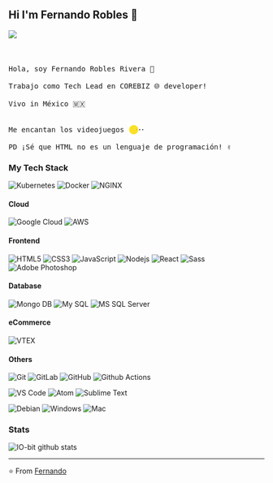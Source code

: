 ## Hi I'm Fernando Robles :fox_face:

<p align="center">
  <p styles="background-color:black">
        <img src="https://firebasestorage.googleapis.com/v0/b/valentinders-card.appspot.com/o/pacman.gif?alt=media&token=e60566b8-0d81-40bf-8598-4b022b486620" width="50%">
  </p>

  
  <br><br>
  <samp>
    Hola, soy Fernando Robles Rivera :wave:
    <br><br>
    Trabajo como Tech Lead en COREBIZ :globe_with_meridians: developer!
    <br><br>
    Vivo in México :mexico:
    <br><br>
    Me encantan los videojuegos <img src="https://raw.githubusercontent.com/Aniket965/Aniket965/master/pacman.svg?sanitize=true" width="30" height="30" style=" position:relative; top:10px;">
     <br><br>
    PD ¡Sé que HTML no es un lenguaje de programación! :v:
  </samp>
</p>

### My Tech Stack

![Kubernetes](http://img.shields.io/badge/Kubernetes-2f69df?logo=kubernetes&logoColor=ffffff)
![Docker](https://img.shields.io/badge/-Docker-black?logo=docker)
![NGINX](http://img.shields.io/badge/-NGINX-269539?logo=nginx&logoColor=ffffff)

#### Cloud
![Google Cloud](http://img.shields.io/badge/Google%20Cloud-2f69df?logo=google-cloud&logoColor=ffffff)
![AWS](http://img.shields.io/badge/AWS-222e3c?logo=Amazon&logoColor=#f79400)

#### Frontend
![HTML5](https://img.shields.io/badge/-HTML5-%23E44D27?logo=html5&logoColor=ffffff)
![CSS3](https://img.shields.io/badge/-CSS3-%231572B6?logo=css3)
![JavaScript](https://img.shields.io/badge/-JavaScript-%23F7DF1C?&logo=javascript&logoColor=000000&labelColor=%23F7DF1C&color=%23FFCE5A)
![Nodejs](https://img.shields.io/badge/-Nodejs-black?logo=Node.js)
![React](https://img.shields.io/badge/-React-%23282C34?logo=react)
![Sass](https://img.shields.io/badge/-Sass-%23CC6699?logo=sass&logoColor=ffffff)
![Adobe Photoshop](http://img.shields.io/badge/-Abode%20Photoshop-26C9FF?logo=adobe-photoshop&logoColor=ffffff&labelColor=001d34)

#### Database
![Mongo DB](http://img.shields.io/badge/-mongo%20DB-269539?logo=mongodb&logoColor=green)
![My SQL](http://img.shields.io/badge/-MySql-005e87?&logo=mysql&logoColor=white)
![MS SQL Server](http://img.shields.io/badge/-MS%20SQL%20Server-CC2927?&logo=microsoft-sql-server&logoColor=ffffff)

#### eCommerce
![VTEX](https://img.shields.io/badge/-VTEX-%23CC6699?logo=vtex&logoColor=ffffff)

#### Others
![Git](https://img.shields.io/badge/-Git-%23F05032?logo=git&logoColor=%23ffffff)
![GitLab](https://img.shields.io/badge/-GitLab-FCA121?logo=gitlab)
![GitHub](https://img.shields.io/badge/-GitHub-181717?logo=github)
![Github Actions](http://img.shields.io/badge/-Github%20Actions-2088FF?logo=github-actions&logoColor=ffffff)


![VS Code](http://img.shields.io/badge/-VS%20Code-007ACC?logo=visual-studio-code&logoColor=ffffff)
![Atom](http://img.shields.io/badge/Atom-222e3c?logo=Atom&logoColor=b476ae)
![Sublime Text](http://img.shields.io/badge/Sublime-494949?&logo=Sublime-text&logoColor=f79100)


![Debian](http://img.shields.io/badge/-Debian-A81D33?logo=debian&logoColor=ffffff)
![Windows](http://img.shields.io/badge/-Windows-0078D6?logo=windows&logoColor=ffffff)
![Mac](http://img.shields.io/badge/-Mac-000000?logo=apple&logoColor=ffffff)

### Stats 

![IO-bit github stats](https://github-readme-stats.vercel.app/api?username=IO-bit&show_icons=true&line_height=30)


---
⭐️ From [Fernando](https://github.com/IO-bit)
